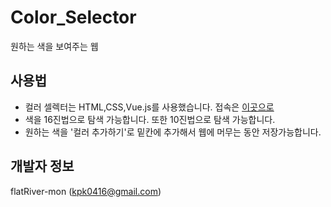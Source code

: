 # Color_Selector
원하는 색을 보여주는 웹

## 사용법
* 컬러 셀렉터는 HTML,CSS,Vue.js를 사용했습니다. 접속은 [이곳으로](http://kpk0416.dothome.co.kr/color_selector)
* 색을 16진법으로 탐색 가능합니다. 또한 10진법으로 탐색 가능합니다.
* 원하는 색을 '컬러 추가하기'로 밑칸에 추가해서 웹에 머무는 동안 저장가능합니다.

## 개발자 정보
flatRiver-mon (kpk0416@gmail.com)
